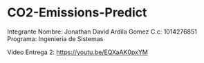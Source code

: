 # CO2-Emissions-Predict
Integrante
Nombre: Jonathan David Ardila Gomez
C.c: 1014276851
Programa: Ingenieria de Sistemas

Video Entrega 2: https://youtu.be/EQXaAK0pxYM
